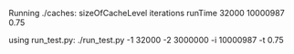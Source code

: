 Running ./caches:
    sizeOfCacheLevel iterations runTime
    32000 10000987 0.75

using run_test.py:
    ./run_test.py -1 32000 -2 3000000 -i 10000987 -t 0.75

    

